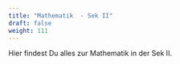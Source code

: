```yaml
---
title: "Mathematik  - Sek II"
draft: false
weight: 111
---
```


Hier findest Du alles zur Mathematik in der Sek II.